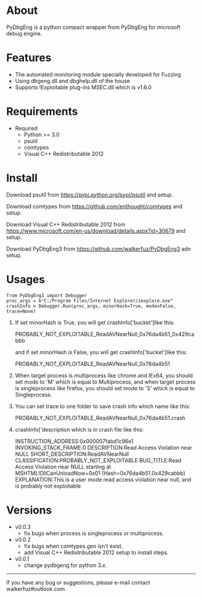 # About

PyDbgEng is a python compact wrapper from PyDbgEng for microsoft debug engine.

# Features

* The automated monitoring module specially developed for Fuzzing
* Using dbgeng.dll and dbghelp.dll of the house
* Supports !Exploitable plug-ins MSEC.dll which is v1.6.0

# Requirements

* Required
    * Python >= 3.0
	* psutil
	* comtypes
	* Visual C++ Redistributable 2012

# Install

Download psutil from https://pypi.python.org/pypi/psutil and setup.

Download comtypes from https://github.com/enthought/comtypes and setup.

Download Visual C++ Redistributable 2012 from https://www.microsoft.com/en-us/download/details.aspx?id=30679 and setup.

Download PyDbgEng3 from https://github.com/walkerfuz/PyDbgEng3 adn setup.
	
# Usages

	from PyDbgEng3 import Debugger
	proc_args = b"C:/Program Files/Internet Explorer/iexplore.exe"
	crashInfo = Debugger.Run(proc_args, minorHash=True, mode=False, trace=None)

1. If set minorHash is True, you will get crashInfo['bucket']like this:

	PROBABLY_NOT_EXPLOITABLE_ReadAVNearNull_0x76da4b51_0x429cabbb
	
    and if set minorHash is False, you will get crashInfo['bucket']like this:

	PROBABLY_NOT_EXPLOITABLE_ReadAVNearNull_0x76da4b51


2. When target process is multiprocess like chrome and IEx64, you should set mode to 'M' which is equal to Multiprocess, and 
when target process is singleprocess like firefox, you should set mode to 'S' whick is equal to Singleprocess.

3. You can set trace to one folder to save crash info which name like this:

	PROBABLY_NOT_EXPLOITABLE_ReadAVNearNull_0x76da4b51.crash

4. crashInfo['description which is in crash file like this:

	INSTRUCTION_ADDRESS:0x000007fabd1c96e1
	INVOKING_STACK_FRAME:0
	DESCRIPTION:Read Access Violation near NULL
	SHORT_DESCRIPTION:ReadAVNearNull
	CLASSIFICATION:PROBABLY_NOT_EXPLOITABLE
	BUG_TITLE:Read Access Violation near NULL starting at MSHTML!DllCanUnloadNow+0x01 (Hash=0x76da4b51.0x429cabbb)
	EXPLANATION:This is a user mode read access violation near null, and is probably not exploitable.

# Versions

* v0.0.3
	* fix bugs when process is singleprocess or multiprocess.
* v0.0.2
	* fix bugs when comtypes.gen isn't exist.
	* add Visual C++ Redistributable 2012 setup to install steps.
* v0.0.1
	* change pydbgeng for python 3.x.

------

If you have any bug or suggestions, please e-mail contact walkerfuz#outlook.com.
